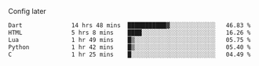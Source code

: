 <!-- ## Hi there 👋 -->
Config later

<!--
**rickrck/rickrck** is a ✨ _special_ ✨ repository because its `README.md` (this file) appears on your GitHub profile.

Here are some ideas to get you started:

- 🔭 I’m currently working on ...
- 🌱 I’m currently learning ...
- 👯 I’m looking to collaborate on ...
- 🤔 I’m looking for help with ...
- 💬 Ask me about ...
- 📫 How to reach me: ...
- 😄 Pronouns: ...
- ⚡ Fun fact: ...
-->

<!--START_SECTION:waka-->

```txt
Dart              14 hrs 48 mins  ███████████▓░░░░░░░░░░░░░   46.83 %
HTML              5 hrs 8 mins    ████░░░░░░░░░░░░░░░░░░░░░   16.26 %
Lua               1 hr 49 mins    █▒░░░░░░░░░░░░░░░░░░░░░░░   05.75 %
Python            1 hr 42 mins    █▒░░░░░░░░░░░░░░░░░░░░░░░   05.40 %
C                 1 hr 25 mins    █░░░░░░░░░░░░░░░░░░░░░░░░   04.49 %
```

<!--END_SECTION:waka-->
